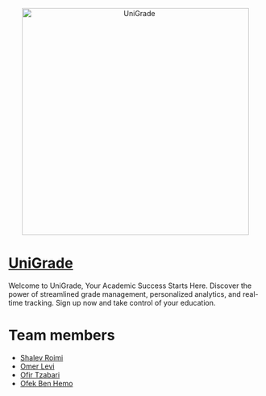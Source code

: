 
<p align="center">
  <img alt= "UniGrade" src="https://github.com/Shalevro2/UniGrade/blob/main/public/pictures/unigrade_logo.png" width="450">
</p>

# [UniGrade](https://ude-d8926.web.app/)
Welcome to UniGrade, Your Academic Success Starts Here.
      Discover the power of streamlined grade management,
      personalized analytics, and real-time tracking. Sign up now and take control of your education.

# Team members
* [Shalev Roimi](https://github.com/Shalevro2)
* [Omer Levi](https://github.com/omer-levi)
* [Ofir Tzabari](https://github.com/ofirtzabari)
* [Ofek Ben Hemo](https://github.com/Ofek258)
